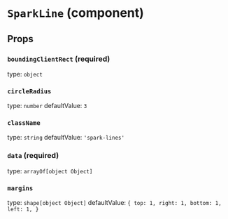 `SparkLine` (component)
=======================



Props
-----

### `boundingClientRect` (required)

type: `object`


### `circleRadius`

type: `number`
defaultValue: `3`


### `className`

type: `string`
defaultValue: `'spark-lines'`


### `data` (required)

type: `arrayOf[object Object]`


### `margins`

type: `shape[object Object]`
defaultValue: `{
    top: 1,
    right: 1,
    bottom: 1,
    left: 1,
}`

